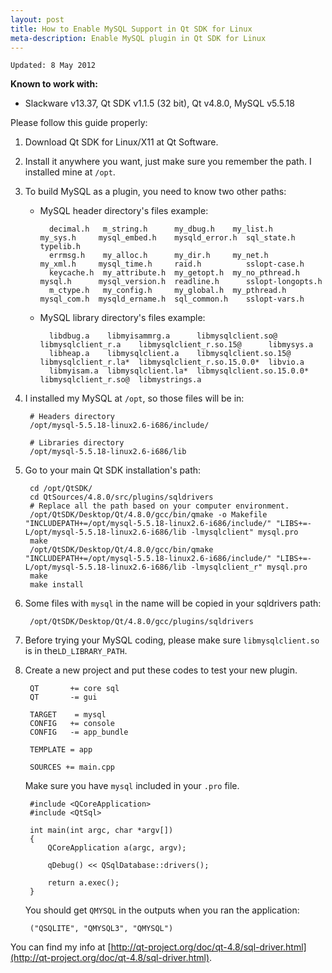 ```yaml
---
layout: post
title: How to Enable MySQL Support in Qt SDK for Linux
meta-description: Enable MySQL plugin in Qt SDK for Linux
---
```


	Updated: 8 May 2012

**Known to work with:**

* Slackware v13.37, Qt SDK v1.1.5 (32 bit), Qt v4.8.0, MySQL v5.5.18

Please follow this guide properly:

1. Download Qt SDK for Linux/X11 at Qt Software.

2. Install it anywhere you want, just make sure you remember the path. I installed mine at `/opt`.

3. To build MySQL as a plugin, you need to know two other paths:

	* MySQL header directory's files example:

			decimal.h   m_string.h      my_dbug.h    my_list.h        my_sys.h     mysql_embed.h    mysqld_error.h  sql_state.h        typelib.h
			errmsg.h    my_alloc.h      my_dir.h     my_net.h         my_xml.h     mysql_time.h     raid.h          sslopt-case.h
			keycache.h  my_attribute.h  my_getopt.h  my_no_pthread.h  mysql.h      mysql_version.h  readline.h      sslopt-longopts.h
			m_ctype.h   my_config.h     my_global.h  my_pthread.h     mysql_com.h  mysqld_ername.h  sql_common.h    sslopt-vars.h

	* MySQL library directory's files example:

			libdbug.a    libmyisammrg.a      libmysqlclient.so@         libmysqlclient_r.a    libmysqlclient_r.so.15@      libmysys.a
			libheap.a    libmysqlclient.a    libmysqlclient.so.15@      libmysqlclient_r.la*  libmysqlclient_r.so.15.0.0*  libvio.a
			libmyisam.a  libmysqlclient.la*  libmysqlclient.so.15.0.0*  libmysqlclient_r.so@  libmystrings.a

4. I installed my MySQL at `/opt`, so those files will be in:

		# Headers directory
		/opt/mysql-5.5.18-linux2.6-i686/include/

		# Libraries directory
		/opt/mysql-5.5.18-linux2.6-i686/lib

5. Go to your main Qt SDK installation's path:

		cd /opt/QtSDK/
		cd QtSources/4.8.0/src/plugins/sqldrivers
		# Replace all the path based on your computer environment.
		/opt/QtSDK/Desktop/Qt/4.8.0/gcc/bin/qmake -o Makefile "INCLUDEPATH+=/opt/mysql-5.5.18-linux2.6-i686/include/" "LIBS+=-L/opt/mysql-5.5.18-linux2.6-i686/lib -lmysqlclient" mysql.pro
		make
		/opt/QtSDK/Desktop/Qt/4.8.0/gcc/bin/qmake "INCLUDEPATH+=/opt/mysql-5.5.18-linux2.6-i686/include/" "LIBS+=-L/opt/mysql-5.5.18-linux2.6-i686/lib -lmysqlclient_r" mysql.pro
		make
		make install

6. Some files with `mysql` in the name will be copied in your sqldrivers path:

		/opt/QtSDK/Desktop/Qt/4.8.0/gcc/plugins/sqldrivers

7. Before trying your MySQL coding, please make sure `libmysqlclient.so` is in the`LD_LIBRARY_PATH`.

8. Create a new project and put these codes to test your new plugin.

		QT       += core sql
		QT       -= gui

		TARGET    = mysql
		CONFIG   += console
		CONFIG   -= app_bundle

		TEMPLATE = app

		SOURCES += main.cpp

	Make sure you have `mysql` included in your `.pro` file.

		#include <QCoreApplication>
		#include <QtSql>

		int main(int argc, char *argv[])
		{
		    QCoreApplication a(argc, argv);

		    qDebug() << QSqlDatabase::drivers();

		    return a.exec();
		}


	You should get `QMYSQL` in the outputs when you ran the application:

		("QSQLITE", "QMYSQL3", "QMYSQL")

You can find my info at [http://qt-project.org/doc/qt-4.8/sql-driver.html](http://qt-project.org/doc/qt-4.8/sql-driver.html).
